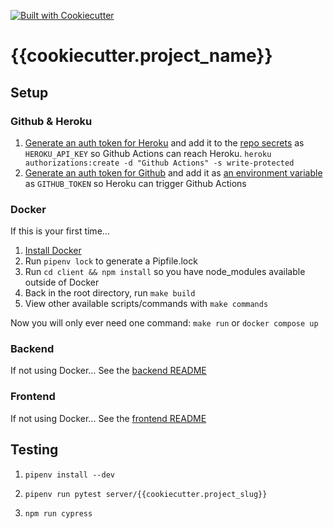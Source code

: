 [![Built with Cookiecutter](https://img.shields.io/badge/built%20with-Cookiecutter-ff69b4.svg?logo=cookiecutter)](https://github.com/cookiecutter/cookiecutter)

# {{cookiecutter.project_name}}

## Setup

### Github & Heroku
1. [Generate an auth token for Heroku](https://devcenter.heroku.com/articles/heroku-cli-commands#heroku-authorizations-create) and add it to the [repo secrets](https://docs.github.com/en/actions/security-guides/encrypted-secrets) as `HEROKU_API_KEY` so Github Actions can reach Heroku. `heroku authorizations:create -d "Github Actions" -s write-protected`
1. [Generate an auth token for Github](https://docs.github.com/en/authentication/keeping-your-account-and-data-secure/about-authentication-to-github#authenticating-with-the-api) and add it as [an environment variable](https://devcenter.heroku.com/articles/config-vars) as `GITHUB_TOKEN` so Heroku can trigger Github Actions

### Docker
If this is your first time...
1. [Install Docker](https://www.docker.com/)
1. Run `pipenv lock` to generate a Pipfile.lock
1. Run `cd client && npm install` so you have node_modules available outside of Docker
1. Back in the root directory, run `make build`
1. View other available scripts/commands with `make commands`

Now you will only ever need one command:
`make run` or `docker compose up`

### Backend
If not using Docker...
See the [backend README](server/README.md)

### Frontend
If not using Docker...
See the [frontend README](client/README.md)


## Testing
1. `pipenv install --dev`
1. `pipenv run pytest server/{{cookiecutter.project_slug}}`

1. `npm run cypress`
